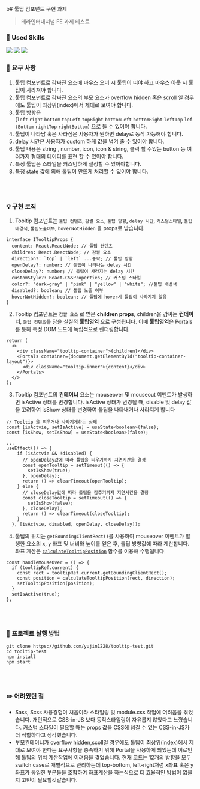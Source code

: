 b# 툴팁 컴포넌트 구현 과제

> 테라인터내셔널 FE 과제 테스트

### 🔧 Used Skills

<img src="https://img.shields.io/badge/Typescript-3178C6?style=flat-square&logo=Typescript&logoColor=white"/>
<img src="https://img.shields.io/badge/React-61DAFB?style=flat-square&logo=React&logoColor=black"/>
<img src="https://img.shields.io/badge/Scss-CC6699?style=flat-square&logo=Sass&logoColor=white"/>

</br>

### 📄 요구 사항

1. 툴팁 컴포넌트로 감싸진 요소에 마우스 오버 시 툴팁이 떠야 하고 마우스 아웃 시 툴팁이 사라져야 합니다.
2. 툴팁 컴포넌트로 감싸진 요소의 부모 요소가 overflow hidden 혹은 scroll 일 경우에도 툴팁이 최상위(index)에서 제대로 보여야 합니다.
3. 툴팁 방향은(`left` `right` `bottom` `topLeft` `topRight` `bottomLeft` `bottomRight` `leftTop` `leftBottom` `rightTop` `rightBottom`) 으로 뜰 수 있어야 합니다.
4. 툴팁이 나타남 혹은 사라짐은 사용자가 원하면 delay로 동작 가능해야 합니다.
5. delay 시간은 사용자가 custom 하게 값을 넘겨 줄 수 있어야 합니다.
6. 툴팁 내용은 string , number, icon, icon & string, 클릭 할 수있는 button 등 여러가지 형태의 데이터를 표현 할 수 있어야 합니다.
7. 특정 툴팁은 스타일을 커스텀하게 설정할 수 있어야합니다.
8. 특정 state 값에 의해 툴팁이 안뜨게 처리할 수 있어야 합니다.

</br>
</br>

### 💡 구현 로직

1. Tooltip 컴포넌트는 `툴팁 컨텐츠`, `감쌀 요소`, `툴팁 방향`, `delay 시간`, `커스텀스타일`, `툴팁 배경색`, `툴팁노출여부`, `hoverNotHidden` 을 props로 받습니다.

```tsx
interface ITooltipProps {
  content: React.ReactNode; // 툴팁 컨텐츠
  children: React.ReactNode; // 감쌀 요소
  direction?: `top` | `left` ...중략; // 툴팁 방향
  openDelay?: number; // 툴팁이 나타나는 delay 시간
  closeDelay?: number; // 툴팁이 사라지는 delay 시간
  customStyle?: React.CSSProperties; // 커스텀 스타일
  color?: "dark-gray" | "pink" | "yellow" | "white"; //툴팁 배경색
  disabled?: boolean; // 툴팁 노출 여부
  hoverNotHidden?: boolean; // 툴팁에 hover시 툴팁이 사라지지 않음
}
```

2. Tooltip 컴포넌트는 `감쌀 요소` 로 받은 **children props**, children을 감싸는 **컨테이너**, `툴팁 컨텐츠`를 담을 실질적 **툴팁영역** 으로 구성됩니다. 이때 **툴팁영역**은 Portals를 통해 특정 DOM 노드에 독립적으로 렌더링합니다.

```tsx
return (
  <>
    <div className="tooltip-container">{children}</div>
    <Portals container={document.getElementById("tooltip-container-layout")}>
      <div className="tooltip-inner">{content}</div>
    </Portals>
  </>
);
```

3. Tooltip 컴포넌트의 **컨테이너** 요소는 mouseover 및 mouseout 이벤트가 발생하면 isActive 상태를 변경합니다. isActive 상태가 변경될 때, disable 및 delay 값을 고려하여 isShow 상태를 변경하여 툴팁을 나타내거나 사라지게 합니다

```tsx
// Tooltip 을 띄우거나 사라지게하는 상태
const [isActvie, setIsActive] = useState<boolean>(false);
const [isShow, setIsShow] = useState<boolean>(false);

...
useEffect(() => {
    if (isActvie && !disabled) {
      // openDelay값에 따라 툴팁을 띄우기까지 지연시간을 결정
      const openTooltip = setTimeout(() => {
        setIsShow(true);
      }, openDelay);
      return () => clearTimeout(openTooltip);
    } else {
      // closeDelay값에 따라 툴팁을 감추기까지 지연시간을 결정
      const closeTooltip = setTimeout(() => {
        setIsShow(false);
      }, closeDelay);
      return () => clearTimeout(closeTooltip);
    }
  }, [isActvie, disabled, openDelay, closeDelay]);
```

4. 툴팁의 위치는 `getBoundingClientRect()`를 사용하여 mouseover 이벤트가 발생한 요소의 x, y 좌표 및 너비와 높이를 얻은 후, 툴팁 방향값에 따라 계산합니다. 좌표 계산은 [`calculateTooltipPosition`]() 함수를 이용해 수행됩니다

```tsx
const handleMouseOver = () => {
  if (tooltipRef.current) {
    const rect = tooltipRef.current.getBoundingClientRect();
    const position = calculateTooltipPosition(rect, direction);
    setTooltipPosition(position);
  }
  setIsActive(true);
};
```

</br>
</br>

### 📌 프로젝트 실행 방법

```
git clone https://github.com/yujin1228/tooltip-test.git
cd tooltip-test
npm install
npm start
```

</br>
</br>

### ✏️ 어려웠던 점

- Sass, Scss 사용경험이 처음이라 스타일링 및 module.css 작업에 어려움을 겪었습니다. 개인적으로 CSS-in-JS 보다 동적스타일링이 자유롭지 않았다고 느꼈습니다. 커스텀 스타일이 필요할 때는 props 값을 CSS에 넘길 수 있는 CSS-in-JS가 더 적합하다고 생각했습니다.
- 부모컨테이너가 overflow hidden,scoll일 경우에도 툴팁이 최상위(index)에서 제대로 보여야 한다는 요구사항을 충족하기 위해 Portal을 사용하게 되었는데 이로인해 툴팁의 위치 계산작업에 어려움을 겪었습니다. 현재 코드는 12개의 방향을 모두 switch case로 개별적으로 관리하는데 top-bottom, left-right처럼 x좌표 혹은 y좌표가 동일한 부분들을 조합하여 좌표계산을 하는식으로 더 효율적인 방법이 없을지 고민이 필요할것같습니다.

